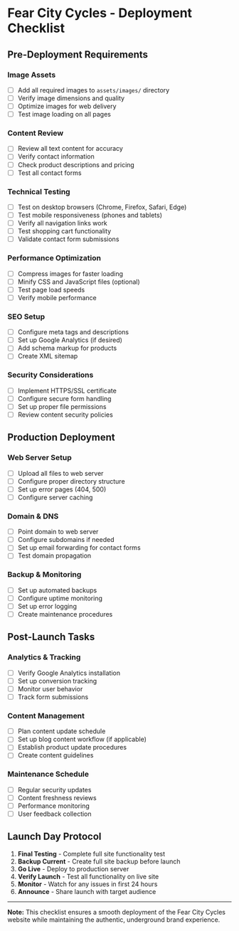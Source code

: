 # Fear City Cycles - Deployment Checklist

## Pre-Deployment Requirements

### Image Assets
- [ ] Add all required images to `assets/images/` directory
- [ ] Verify image dimensions and quality
- [ ] Optimize images for web delivery
- [ ] Test image loading on all pages

### Content Review
- [ ] Review all text content for accuracy
- [ ] Verify contact information
- [ ] Check product descriptions and pricing
- [ ] Test all contact forms

### Technical Testing
- [ ] Test on desktop browsers (Chrome, Firefox, Safari, Edge)
- [ ] Test mobile responsiveness (phones and tablets)
- [ ] Verify all navigation links work
- [ ] Test shopping cart functionality
- [ ] Validate contact form submissions

### Performance Optimization
- [ ] Compress images for faster loading
- [ ] Minify CSS and JavaScript files (optional)
- [ ] Test page load speeds
- [ ] Verify mobile performance

### SEO Setup
- [ ] Configure meta tags and descriptions
- [ ] Set up Google Analytics (if desired)
- [ ] Add schema markup for products
- [ ] Create XML sitemap

### Security Considerations
- [ ] Implement HTTPS/SSL certificate
- [ ] Configure secure form handling
- [ ] Set up proper file permissions
- [ ] Review content security policies

## Production Deployment

### Web Server Setup
- [ ] Upload all files to web server
- [ ] Configure proper directory structure
- [ ] Set up error pages (404, 500)
- [ ] Configure server caching

### Domain & DNS
- [ ] Point domain to web server
- [ ] Configure subdomains if needed
- [ ] Set up email forwarding for contact forms
- [ ] Test domain propagation

### Backup & Monitoring
- [ ] Set up automated backups
- [ ] Configure uptime monitoring
- [ ] Set up error logging
- [ ] Create maintenance procedures

## Post-Launch Tasks

### Analytics & Tracking
- [ ] Verify Google Analytics installation
- [ ] Set up conversion tracking
- [ ] Monitor user behavior
- [ ] Track form submissions

### Content Management
- [ ] Plan content update schedule
- [ ] Set up blog content workflow (if applicable)
- [ ] Establish product update procedures
- [ ] Create content guidelines

### Maintenance Schedule
- [ ] Regular security updates
- [ ] Content freshness reviews
- [ ] Performance monitoring
- [ ] User feedback collection

## Launch Day Protocol

1. **Final Testing** - Complete full site functionality test
2. **Backup Current** - Create full site backup before launch
3. **Go Live** - Deploy to production server
4. **Verify Launch** - Test all functionality on live site
5. **Monitor** - Watch for any issues in first 24 hours
6. **Announce** - Share launch with target audience

---

**Note:** This checklist ensures a smooth deployment of the Fear City Cycles website while maintaining the authentic, underground brand experience.
